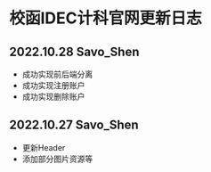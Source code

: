 # 校函IDEC计科官网更新日志
## 2022.10.28 Savo_Shen
- 成功实现前后端分离
- 成功实现注册账户
- 成功实现删除账户
## 2022.10.27 Savo_Shen
- 更新Header
- 添加部分图片资源等